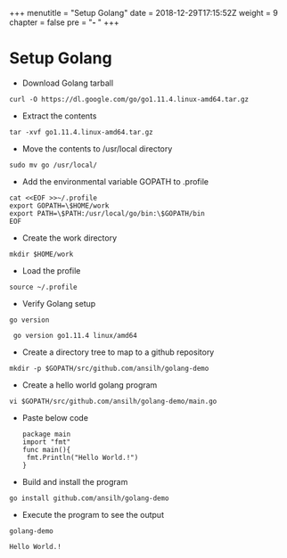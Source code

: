 +++
menutitle = "Setup Golang"
date = 2018-12-29T17:15:52Z
weight = 9
chapter = false
pre = "<b>- </b>"
+++

# Setup Golang

* Download Golang tarball
```
curl -O https://dl.google.com/go/go1.11.4.linux-amd64.tar.gz
```

* Extract the contents
```
tar -xvf go1.11.4.linux-amd64.tar.gz
```

* Move the contents to /usr/local directory
```
sudo mv go /usr/local/
```

* Add the environmental variable GOPATH to .profile
```
cat <<EOF >>~/.profile
export GOPATH=\$HOME/work
export PATH=\$PATH:/usr/local/go/bin:\$GOPATH/bin
EOF
```

* Create the work directory
```
mkdir $HOME/work
```

* Load the profile
```
source ~/.profile
```

* Verify Golang setup
```
go version
```
```
 go version go1.11.4 linux/amd64
```

* Create a directory tree to map to a github repository
```
mkdir -p $GOPATH/src/github.com/ansilh/golang-demo
```

* Create a hello world golang program
```
vi $GOPATH/src/github.com/ansilh/golang-demo/main.go
```

* Paste below code
  ```
  package main
  import "fmt"
  func main(){  
   fmt.Println("Hello World.!")
  }
  ```

* Build and install the program
```
go install github.com/ansilh/golang-demo
```

* Execute the program to see the output
```
golang-demo
```
```
Hello World.!
```
